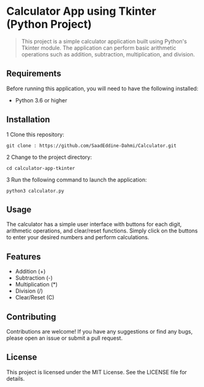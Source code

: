 # Calculator App using Tkinter (Python Project)

> This project is a simple calculator application built using Python's Tkinter module. The application can perform basic arithmetic operations such as addition, subtraction, multiplication, and division.

## Requirements
Before running this application, you will need to have the following installed:

 - Python 3.6 or higher

## Installation
 1 Clone this repository:
 ```
 git clone : https://github.com/SaadEddine-Dahmi/Calculator.git
 ```
2 Change to the project directory:
```
cd calculator-app-tkinter
```
3 Run the following command to launch the application:
```
python3 calculator.py
```
## Usage
The calculator has a simple user interface with buttons for each digit, arithmetic operations, and clear/reset functions. Simply click on the buttons to enter your desired numbers and perform calculations.

## Features
- Addition (+)
- Subtraction (-)
- Multiplication (*)
- Division (/)
- Clear/Reset (C)
## Contributing
Contributions are welcome! If you have any suggestions or find any bugs, please open an issue or submit a pull request.

## License
This project is licensed under the MIT License. See the LICENSE file for details.
